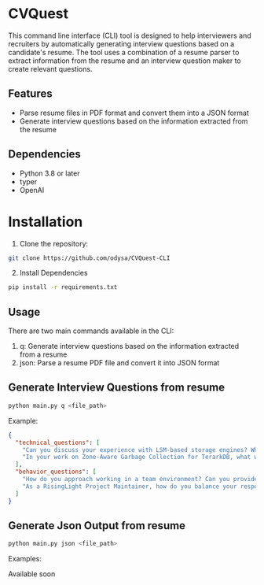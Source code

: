 # CVQuest

This command line interface (CLI) tool is designed to help interviewers and recruiters by automatically generating interview questions based on a candidate's resume. The tool uses a combination of a resume parser to extract information from the resume and an interview question maker to create relevant questions.

## Features
* Parse resume files in PDF format and convert them into a JSON format
* Generate interview questions based on the information extracted from the resume

## Dependencies
* Python 3.8 or later
* typer
* OpenAI

# Installation

1. Clone the repository:
```bash
git clone https://github.com/odysa/CVQuest-CLI
```

2. Install Dependencies
```bash
pip install -r requirements.txt
```

## Usage
There are two main commands available in the CLI:

1. q: Generate interview questions based on the information extracted from a resume
2. json: Parse a resume PDF file and convert it into JSON format

## Generate Interview Questions from resume
```bash
python main.py q <file_path>
```
Example:
```json
{
  "technical_questions": [
    "Can you discuss your experience with LSM-based storage engines? What are the main benefits of this approach, and how did you apply it in your work on AgateDB?",
    "In your work on Zone-Aware Garbage Collection for TerarkDB, what were the key performance metrics you used to evaluate the effectiveness of your implementation? How did it compare to other approaches?"
  ],
  "behavior_questions": [
    "How do you approach working in a team environment? Can you provide an example of a successful collaboration with team members on a challenging project?",
    "As a RisingLight Project Maintainer, how do you balance your responsibilities as a maintainer with your other commitments? How do you ensure that you are meeting the needs of the project and the community while also managing your own workload?"
  ]
}
```

## Generate Json Output from resume
```bash
python main.py json <file_path>
```
Examples:

Available soon